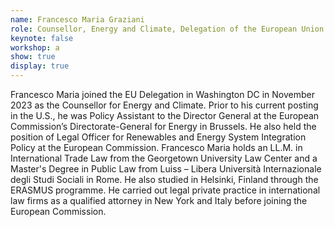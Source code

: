 ```yaml
---
name: Francesco Maria Graziani
role: Counsellor, Energy and Climate, Delegation of the European Union to the USA
keynote: false
workshop: a
show: true
display: true
---
```


Francesco Maria joined the EU Delegation in Washington DC in November 2023 as the
Counsellor for Energy and Climate.
Prior to his current posting in the U.S., he was Policy Assistant to the Director General at the
European Commission’s Directorate-General for Energy in Brussels. He also held the position
of Legal Officer for Renewables and Energy System Integration Policy at the European
Commission.
Francesco Maria holds an LL.M. in International Trade Law from the Georgetown University
Law Center and a Master's Degree in Public Law from Luiss – Libera Università Internazionale
degli Studi Sociali in Rome. He also studied in Helsinki, Finland through the ERASMUS
programme. He carried out legal private practice in international law firms as a qualified
attorney in New York and Italy before joining the European Commission.
